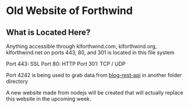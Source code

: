# Old Website of Forthwind

## What is Located Here?

Anything accessible through klforthwind.com, klforthwind.org, klforthwind.net on ports 443, 80, and 301 is located in this file system

Port 443: SSL
Port 80: HTTP
Port 301: TCP / UDP

Port 4242 is being used to grab data from [blog-rest-api](https://github.com/klforthwind/blog-rest-api "Blog Rest API") in another folder directory

A new website made from nodejs will be created that will actually replace this website in the upcoming week.
